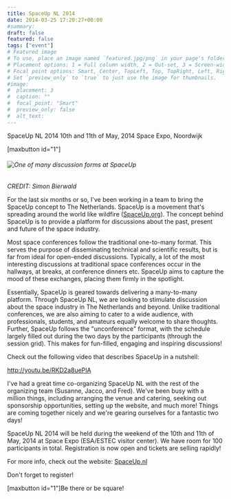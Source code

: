 ```yaml
---
title: SpaceUp NL 2014
date: 2014-03-25 17:20:27+00:00
#summary:
draft: false
featured: false
tags: ["event"]
# Featured image
# To use, place an image named `featured.jpg/png` in your page's folder.
# Placement options: 1 = Full column width, 2 = Out-set, 3 = Screen-width
# Focal point options: Smart, Center, TopLeft, Top, TopRight, Left, Right, BottomLeft, Bottom, BottomRight
# Set `preview_only` to `true` to just use the image for thumbnails.
#image:
#  placement: 3
#  caption: ""
#  focal_point: "Smart"
#  preview_only: false
#  alt_text:
---
```



SpaceUp NL 2014
10th and 11th of May, 2014
Space Expo, Noordwijk 

[maxbutton id="1"]


###### ![One of many discussion forms at SpaceUp](http://www.spaceup.nl/wp-content/uploads/2014/02/Alternative-Setting-Session.jpg)
_CREDIT: Simon Bierwald_


For the last six months or so, I've been working in a team to bring the SpaceUp concept to The Netherlands. SpaceUp is a movement that's spreading around the world like wildfire ([SpaceUp.org](http://spaceup.org)). The concept behind SpaceUp is to provide a platform for discussions about the past, present and future of the space industry.

<!-- more -->

Most space conferences follow the traditional one-to-many format. This serves the purpose of disseminating technical and scientific results, but is far from ideal for open-ended discussions. Typically, a lot of the most interesting discussions at traditional space conferences occur in the hallways, at breaks, at conference dinners etc. SpaceUp aims to capture the mood of these exchanges, placing them firmly in the spotlight.

Essentially, SpaceUp is geared towards delivering a many-to-many platform. Through SpaceUp NL, we are looking to stimulate discussion about the space industry in The Netherlands and beyond. Unlike traditional conferences, we are also aiming to cater to a wide audience, with professionals, students, and amateurs equally welcome to share thoughts. Further, SpaceUp follows the "unconference" format, with the schedule largely filled out during the two days by the participants (through the session grid). This makes for fun-filled, engaging and inspiring discussions!

Check out the following video that describes SpaceUp in a nutshell:

http://youtu.be/RKD2a8uePlA

I've had a great time co-organizing SpaceUp NL with the rest of the organizing team (Susanne, Jacco, and Fred). We've been busy with a million things, including arranging the venue and catering, seeking out sponsorship opportunities, setting up the website, and much more! Things are coming together nicely and we're gearing ourselves for a fantastic two days!

SpaceUp NL 2014 will be held during the weekend of the 10th and 11th of May, 2014 at Space Expo (ESA/ESTEC visitor center). We have room for 100 participants in total. Registration is now open and tickets are selling rapidly!

For more info, check out the website: [SpaceUp.nl](http://www.spaceup.nl)

Don't forget to register!


[maxbutton id="1"]Be there or be square!
